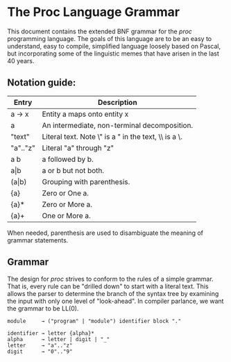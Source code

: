 # The Proc Language Grammar

This document contains the extended BNF grammar for the _proc_ programming
language. The goals of this language are to be an easy to understand,
easy to compile, simplified language loosely based on Pascal, but
incorporating some of the linguistic memes that have arisen in the last
40 years.

## Notation guide:

Entry        | Description
-------------|--------------
a &rarr; x   | Entity a maps onto entity x
a            | An intermediate, non-terminal decomposition.
"text"       | Literal text. Note \\" is a " in the text, \\\\ is a \\.
"a".."z"     | Literal "a" through "z"
a b          | a followed by b.
a\|b         | a or b but not both.
(a\|b)       | Grouping with parenthesis.
{a}          | Zero or One a.
{a}\*        | Zero or More a.
{a}\+        | One or More a.

When needed, parenthesis are used to disambiguate the meaning of grammar
statements.

## Grammar

The design for _proc_ strives to conform to the rules of a simple grammar.
That is, every rule can be "drilled down" to start with a literal text.
This allows the parser to determine the branch of the syntax tree by
examining the input with only one level of "look-ahead". In compiler
parlance, we want the grammar to be LL(0).

<pre><code>module     &rarr; ("program" | "module") identifier block "."

identifier &rarr; letter {alpha}*
alpha      &rarr; letter | digit | "_"
letter     &rarr; "a".."z"
digit      &rarr; "0".."9"
</code></pre>

